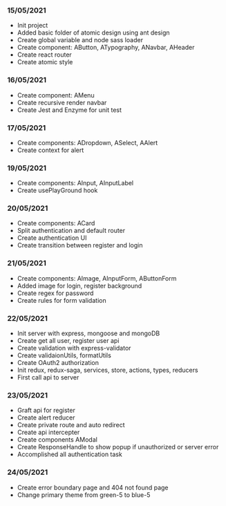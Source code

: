 ### 15/05/2021
- Init project
- Added basic folder of atomic design using ant design
- Create global variable and node sass loader
- Create component: AButton, ATypography, ANavbar, AHeader
- Create react router
- Create atomic style

### 16/05/2021
- Create component: AMenu
- Create recursive render navbar
- Create Jest and Enzyme for unit test

### 17/05/2021
- Create components: ADropdown, ASelect, AAlert
- Create context for alert

### 19/05/2021
- Create components: AInput, AInputLabel
- Create usePlayGround hook

### 20/05/2021
- Create components: ACard
- Split authentication and default router
- Create authentication UI
- Create transition between register and login

### 21/05/2021
- Create components: AImage, AInputForm, AButtonForm
- Added image for login, register background
- Create regex for password
- Create rules for form validation

### 22/05/2021
- Init server with express, mongoose and mongoDB
- Create get all user, register user api
- Create validation with express-validator
- Create validaionUtils, formatUtils
- Create OAuth2 authorization
- Init redux, redux-saga, services, store, actions, types, reducers
- First call api to server

### 23/05/2021
- Graft api for register
- Create alert reducer
- Create private route and auto redirect
- Create api intercepter
- Create components AModal
- Create ResponseHandle to show popup if unauthorized or server error
- Accomplished all authentication task

### 24/05/2021
- Create error boundary page and 404 not found page
- Change primary theme from green-5 to blue-5